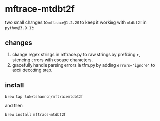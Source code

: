 # mftrace-mtdbt2f
two small changes to `mftrace@1.2.20` to keep it working with `mtdbt2f` in `python@3.9.12`:

## changes
1. change regex strings in mftrace.py to raw strings by prefixing `r`, silencing errors with escape characters.
2. gracefully handle parsing errors in tfm.py by adding `errors='ignore'` to ascii decoding step.


## install
```
brew tap luketshannon/mftracemtdbt2f
```
and then
```
brew install mftrace-mtdbt2f
```